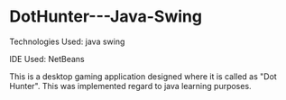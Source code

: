 # DotHunter---Java-Swing

Technologies Used: java swing

IDE Used: NetBeans

This is a desktop gaming application designed where it is called as "Dot Hunter". This was implemented regard to java learning purposes.
